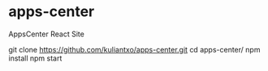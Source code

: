 # apps-center
AppsCenter React Site

git clone https://github.com/kuliantxo/apps-center.git
cd apps-center/
npm install
npm start
